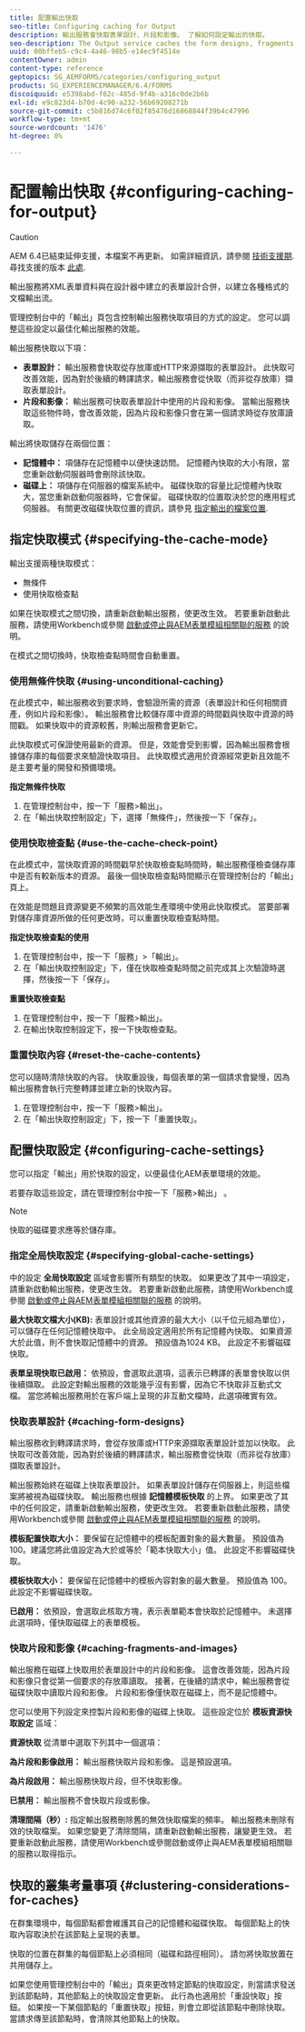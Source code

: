 ```yaml
---
title: 配置輸出快取
seo-title: Configuring caching for Output
description: 輸出服務會快取表單設計、片段和影像。 了解如何設定輸出的快取。
seo-description: The Output service caches the form designs, fragments and images. Learn how to configure the caching for output.
uuid: 00bffeb5-c9c4-4a46-98b5-e14ec9f4514e
contentOwner: admin
content-type: reference
geptopics: SG_AEMFORMS/categories/configuring_output
products: SG_EXPERIENCEMANAGER/6.4/FORMS
discoiquuid: e5398abd-f62c-485d-9f4b-a316c0de2b6b
exl-id: e9c823d4-b70d-4c90-a232-56b69208271b
source-git-commit: c5b816d74c6f02f85476d16868844f39b4c47996
workflow-type: tm+mt
source-wordcount: '1476'
ht-degree: 0%

---
```


# 配置輸出快取  {#configuring-caching-for-output}

>[!CAUTION]
>
>AEM 6.4已結束延伸支援，本檔案不再更新。 如需詳細資訊，請參閱 [技術支援期](https://helpx.adobe.com//tw/support/programs/eol-matrix.html). 尋找支援的版本 [此處](https://experienceleague.adobe.com/docs/).

輸出服務將XML表單資料與在設計器中建立的表單設計合併，以建立各種格式的文檔輸出流。

管理控制台中的「輸出」頁包含控制輸出服務快取項目的方式的設定。 您可以調整這些設定以最佳化輸出服務的效能。

輸出服務快取以下項：

* **表單設計：** 輸出服務會快取從存放庫或HTTP來源擷取的表單設計。 此快取可改善效能，因為對於後續的轉譯請求，輸出服務會從快取（而非從存放庫）擷取表單設計。
* **片段和影像：** 輸出服務可快取表單設計中使用的片段和影像。 當輸出服務快取這些物件時，會改善效能，因為片段和影像只會在第一個請求時從存放庫讀取。

輸出將快取儲存在兩個位置：

* **記憶體中：** 項儲存在記憶體中以便快速訪問。 記憶體內快取的大小有限，當您重新啟動伺服器時會刪除該快取。
* **磁碟上：** 項儲存在伺服器的檔案系統中。 磁碟快取的容量比記憶體內快取大，當您重新啟動伺服器時，它會保留。 磁碟快取的位置取決於您的應用程式伺服器。 有關更改磁碟快取位置的資訊，請參見 [指定輸出的檔案位置](/help/forms/using/admin-help/specify-file-locations-output.md#specify-file-locations-for-output).

## 指定快取模式 {#specifying-the-cache-mode}

輸出支援兩種快取模式：

* 無條件
* 使用快取檢查點

如果在快取模式之間切換，請重新啟動輸出服務，使更改生效。 若要重新啟動此服務，請使用Workbench或參閱 [啟動或停止與AEM表單模組相關聯的服務](/help/forms/using/admin-help/starting-stopping-services.md#start-or-stop-the-services-associated-with-aem-forms-modules) 的說明。

在模式之間切換時，快取檢查點時間會自動重置。

### 使用無條件快取 {#using-unconditional-caching}

在此模式中，輸出服務收到要求時，會驗證所需的資源（表單設計和任何相關資產，例如片段和影像）。 輸出服務會比較儲存庫中資源的時間戳與快取中資源的時間戳。 如果快取中的資源較舊，則輸出服務會更新它。

此快取模式可保證使用最新的資源。 但是，效能會受到影響，因為輸出服務會根據儲存庫的每個要求來驗證快取項目。 此快取模式適用於資源經常更新且效能不是主要考量的開發和預備環境。

**指定無條件快取**

1. 在管理控制台中，按一下「服務>輸出」。
1. 在「輸出快取控制設定」下，選擇「無條件」，然後按一下「保存」。

### 使用快取檢查點 {#use-the-cache-check-point}

在此模式中，當快取資源的時間戳早於快取檢查點時間時，輸出服務僅檢查儲存庫中是否有較新版本的資源。 最後一個快取檢查點時間顯示在管理控制台的「輸出」頁上。

在效能是問題且資源變更不頻繁的高效能生產環境中使用此快取模式。 當要部署對儲存庫資源所做的任何更改時，可以重置快取檢查點時間。

**指定快取檢查點的使用**

1. 在管理控制台中，按一下「服務」>「輸出」。
1. 在「輸出快取控制設定」下，僅在快取檢查點時間之前完成其上次驗證時選擇，然後按一下「保存」。

**重置快取檢查點**

1. 在管理控制台中，按一下「服務>輸出」。
1. 在輸出快取控制設定下，按一下快取檢查點。

### 重置快取內容 {#reset-the-cache-contents}

您可以隨時清除快取的內容。 快取重設後，每個表單的第一個請求會變慢，因為輸出服務會執行完整轉譯並建立新的快取內容。

1. 在管理控制台中，按一下「服務>輸出」。
1. 在「輸出快取控制設定」下，按一下「重置快取」。

## 配置快取設定 {#configuring-cache-settings}

您可以指定「輸出」用於快取的設定，以便最佳化AEM表單環境的效能。

若要存取這些設定，請在管理控制台中按一下「服務>輸出」 。

>[!NOTE]
>
>快取的磁碟要求應等於儲存庫。

### 指定全局快取設定 {#specifying-global-cache-settings}

中的設定 **全局快取設定** 區域會影響所有類型的快取。 如果更改了其中一項設定，請重新啟動輸出服務，使更改生效。 若要重新啟動此服務，請使用Workbench或參閱 [啟動或停止與AEM表單模組相關聯的服務](/help/forms/using/admin-help/starting-stopping-services.md#start-or-stop-the-services-associated-with-aem-forms-modules) 的說明。

**最大快取文檔大小(KB):** 表單設計或其他資源的最大大小（以千位元組為單位），可以儲存在任何記憶體快取中。 此全局設定適用於所有記憶體內快取。 如果資源大於此值，則不會快取記憶體中的資源。 預設值為1024 KB。 此設定不影響磁碟快取。

**表單呈現快取已啟用：** 依預設，會選取此選項，這表示已轉譯的表單會快取以供後續擷取。 此設定對輸出服務的效能幾乎沒有影響，因為它不快取非互動式文檔。 當您將輸出服務用於在客戶端上呈現的非互動文檔時，此選項確實有效。

### 快取表單設計 {#caching-form-designs}

輸出服務收到轉譯請求時，會從存放庫或HTTP來源擷取表單設計並加以快取。 此快取可改善效能，因為對於後續的轉譯請求，輸出服務會從快取（而非從存放庫）擷取表單設計。

輸出服務始終在磁碟上快取表單設計。 如果表單設計儲存在伺服器上，則這些檔案將被視為磁碟快取。 輸出服務也根據 **記憶體模板快取** 的上界。 如果更改了其中的任何設定，請重新啟動輸出服務，使更改生效。 若要重新啟動此服務，請使用Workbench或參閱 [啟動或停止與AEM表單模組相關聯的服務](/help/forms/using/admin-help/starting-stopping-services.md#start-or-stop-the-services-associated-with-aem-forms-modules) 的說明。

**模板配置快取大小：** 要保留在記憶體中的模板配置對象的最大數量。 預設值為 100。建議您將此值設定為大於或等於「範本快取大小」值。 此設定不影響磁碟快取。

**模板快取大小：** 要保留在記憶體中的模板內容對象的最大數量。 預設值為 100。此設定不影響磁碟快取。

**已啟用：** 依預設，會選取此核取方塊，表示表單範本會快取於記憶體中。 未選擇此選項時，僅快取磁碟上的表單模板。

### 快取片段和影像 {#caching-fragments-and-images}

輸出服務在磁碟上快取用於表單設計中的片段和影像。 這會改善效能，因為片段和影像只會從第一個要求的存放庫讀取。 接著，在後續的請求中，輸出服務會從磁碟快取中讀取片段和影像。 片段和影像僅快取在磁碟上，而不是記憶體中。

您可以使用下列設定來控製片段和影像的磁碟上快取。 這些設定位於 **模板資源快取設定** 區域：

**資源快取** 從清單中選取下列其中一個選項：

**為片段和影像啟用：** 輸出服務快取片段和影像。 這是預設選項。

**為片段啟用：** 輸出服務快取片段，但不快取影像。

**已禁用：** 輸出服務不會快取片段或影像。

**清理間隔（秒）:** 指定輸出服務刪除舊的無效快取檔案的頻率。 輸出服務未刪除有效的快取檔案。 如果您變更了清除間隔，請重新啟動輸出服務，讓變更生效。 若要重新啟動此服務，請使用Workbench或參閱啟動或停止與AEM表單模組相關聯的服務以取得指示。

## 快取的叢集考量事項 {#clustering-considerations-for-caches}

在群集環境中，每個節點都會維護其自己的記憶體和磁碟快取。 每個節點上的快取內容取決於在該節點上呈現的表單。

快取的位置在群集的每個節點上必須相同（磁碟和路徑相同）。 請勿將快取放置在共用儲存上。

如果您使用管理控制台中的「輸出」頁來更改特定節點的快取設定，則當請求發送到該節點時，其他節點上的快取設定會更新。 此行為也適用於「重設快取」按鈕。 如果按一下某個節點的「重置快取」按鈕，則會立即從該節點中刪除快取。 當請求傳至該節點時，會清除其他節點上的快取。
